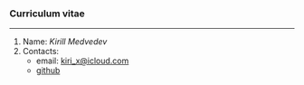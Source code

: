 ### Curriculum vitae ###
***
1.  Name: *Kirill Medvedev*
2. Contacts:
    * email: kiri_x@icloud.com
    * [github](https://github.com/MedvedevKirill)
